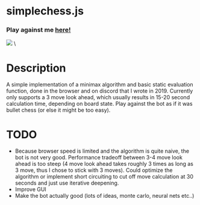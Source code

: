 # simplechess.js
### Play against me [here!](https://rzhadev1.github.io/simplechess/)
![](test.gif) \
# Description
A simple implementation of a minimax algorithm and basic static evaluation function, done in the browser and on discord that I wrote in 2019. Currently only supports a 3 move look ahead, which usually results in 15-20 second calculation time, depending on board state. Play against the bot as if it was bullet chess (or else it might be too easy).

# TODO 
- Because browser speed is limited and the algorithm is quite naive, the bot is not very good. Performance tradeoff between 3-4 move look ahead is too steep (4 move look ahead takes roughly 3 times as long as 3 move, thus I chose to stick with 3 moves). Could optimize the algorithm or implement short circuiting to cut off move calculation at 30 seconds and just use iterative deepening. 
- Improve GUI 
- Make the bot actually good (lots of ideas, monte carlo, neural nets etc..)
